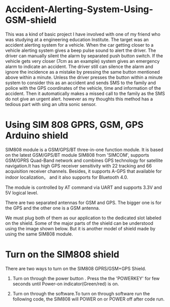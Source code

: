 # Accident-Alerting-System-Using-GSM-shield
This was a kind of basic project I have involved with one of my friend who was studying at a engineering education Institute. The target was an accident alerting system for a vehicle.    When the car getting closer to a vehicle alerting system gives a beep pulse sound to alert the driver. The driver can manually silent the alarm by separated push button switch. If the vehicle gets very closer (7cm as an example) system gives an emergency alarm to indicate an accident. The driver still can silence the alarm and ignore the incidence as a mistake by pressing the same button mentioned above within a minute.    Unless the driver presses the button within a minute system to consider this as an accident and sends SMS to the family and police with the GPS coordinates of the vehicle, time and information of the accident. Then it automatically makes a missed call to the family as the SMS do not give an urgent alert. however as my thoughts this method has a tedious part with sing an ultra sonic sensor. 

# Using SIM 808 GPRS, GSM, GPS  Arduino shield


SIM808 module is a GSM/GPS/BT three-in-one function module. It is based on the latest GSM/GPS/BT module SIM808 from 'SIMCOM', supports GSM/GPRS Quad-Band network and combines GPS technology for satellite navigation.It has high GPS receiver sensitivity with 22 tracking and 66 acquisition receiver channels. Besides, it supports A-GPS that available for indoor localization， and it also supports for Bluetooth 4.0.

The module is controlled by AT command via UART and supports 3.3V and 5V logical level.





There are two separated antennas for GSM and GPS. The bigger one is for the GPS and the other one is a GSM antenna. 

We must plug both of them as our application to the dedicated slot labeled on the shield. Some of the major parts of the shield can be understood using the image shown below. But it is another model of shield made by using the same SIM808 module.







# Turn on the SIM808  shield
There are two ways to turn on the SIM808 GPRS/GSM+GPS Shield.


1. Turn on through the power button . Press the the 'POWERKEY' for few seconds until Power-on indicator(Green/red) is on.

2. Turn on through the software.To turn on through software run the following code, the SIM808 will POWER on or POWER off after code run.
